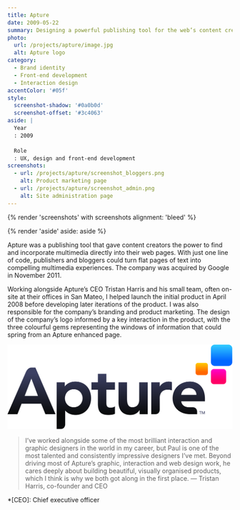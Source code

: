 ```yaml
---
title: Apture
date: 2009-05-22
summary: Designing a powerful publishing tool for the web’s content creators.
photo:
  url: /projects/apture/image.jpg
  alt: Apture logo
category:
  - Brand identity
  - Front-end development
  - Interaction design
accentColor: '#05f'
style:
  screenshot-shadow: '#0a0b0d'
  screenshot-offset: '#3c4063'
aside: |
  Year
  : 2009

  Role
  : UX, design and front-end development
screenshots:
  - url: /projects/apture/screenshot_bloggers.png
    alt: Product marketing page
  - url: /projects/apture/screenshot_admin.png
    alt: Site administration page
---
```

{% render 'screenshots' with screenshots
  alignment: 'bleed'
%}

{% render 'aside'
  aside: aside
%}

Apture was a publishing tool that gave content creators the power to find and incorporate multimedia directly into their web pages. With just one line of code, publishers and bloggers could turn flat pages of text into compelling multimedia experiences. The company was acquired by Google in November 2011.

Working alongside Apture’s CEO Tristan Harris and his small team, often on-site at their offices in San Mateo, I helped launch the initial product in April 2008 before developing later iterations of the product. I was also responsible for the company’s branding and product marketing. The design of the company’s logo informed by a key interaction in the product, with the three colourful gems representing the windows of information that could spring from an Apture enhanced page.

![The Apture logo.](logo.svg 'The Apture logo.')

> I’ve worked alongside some of the most brilliant interaction and graphic designers in the world in my career, but Paul is one of the most talented and consistently impressive designers I’ve met. Beyond driving most of Apture’s graphic, interaction and web design work, he cares deeply about building beautiful, visually organised products, which I think is why we both got along in the first place.
— Tristan Harris, co-founder and CEO

*[CEO]: Chief executive officer
